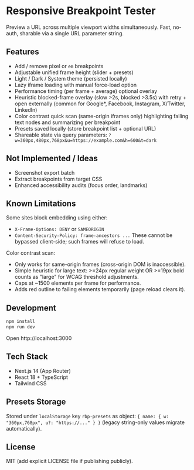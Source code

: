 # Responsive Breakpoint Tester

Preview a URL across multiple viewport widths simultaneously. Fast, no-auth, sharable via a single URL parameter string.

## Features
- Add / remove pixel or `em` breakpoints
- Adjustable unified frame height (slider + presets)
- Light / Dark / System theme (persisted locally)
- Lazy iframe loading with manual force-load option
- Performance timing (per frame + average) optional overlay
- Heuristic blocked-frame overlay (slow >2s, blocked >3.5s) with retry + open externally (common for Google*, Facebook, Instagram, X/Twitter, LinkedIn)
- Color contrast quick scan (same-origin iframes only) highlighting failing text nodes and summarizing per breakpoint
- Presets saved locally (store breakpoint list + optional URL)
- Shareable state via query parameters: `?w=360px,480px,768px&u=https://example.com&h=600&t=dark`

## Not Implemented / Ideas
- Screenshot export batch
- Extract breakpoints from target CSS
- Enhanced accessibility audits (focus order, landmarks)

## Known Limitations
Some sites block embedding using either:
- `X-Frame-Options: DENY` or `SAMEORIGIN`
- `Content-Security-Policy: frame-ancestors ...`
These cannot be bypassed client-side; such frames will refuse to load.

Color contrast scan:
- Only works for same-origin frames (cross-origin DOM is inaccessible).
- Simple heuristic for large text: >=24px regular weight OR >=19px bold counts as "large" for WCAG threshold adjustments.
- Caps at ~1500 elements per frame for performance.
- Adds red outline to failing elements temporarily (page reload clears it).

## Development
```bash
npm install
npm run dev
```
Open http://localhost:3000

## Tech Stack
- Next.js 14 (App Router)
- React 18 + TypeScript
- Tailwind CSS

## Presets Storage
Stored under `localStorage` key `rbp-presets` as object: `{ name: { w: "360px,768px", u?: "https://..." } }` (legacy string-only values migrate automatically).

## License
MIT (add explicit LICENSE file if publishing publicly).
